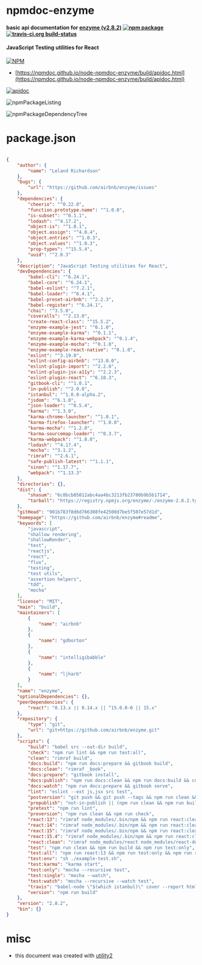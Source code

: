 # npmdoc-enzyme

#### basic api documentation for  [enzyme (v2.8.2)](https://github.com/airbnb/enzyme#readme)  [![npm package](https://img.shields.io/npm/v/npmdoc-enzyme.svg?style=flat-square)](https://www.npmjs.org/package/npmdoc-enzyme) [![travis-ci.org build-status](https://api.travis-ci.org/npmdoc/node-npmdoc-enzyme.svg)](https://travis-ci.org/npmdoc/node-npmdoc-enzyme)

#### JavaScript Testing utilities for React

[![NPM](https://nodei.co/npm/enzyme.png?downloads=true&downloadRank=true&stars=true)](https://www.npmjs.com/package/enzyme)

- [https://npmdoc.github.io/node-npmdoc-enzyme/build/apidoc.html](https://npmdoc.github.io/node-npmdoc-enzyme/build/apidoc.html)

[![apidoc](https://npmdoc.github.io/node-npmdoc-enzyme/build/screenCapture.buildCi.browser.%252Ftmp%252Fbuild%252Fapidoc.html.png)](https://npmdoc.github.io/node-npmdoc-enzyme/build/apidoc.html)

![npmPackageListing](https://npmdoc.github.io/node-npmdoc-enzyme/build/screenCapture.npmPackageListing.svg)

![npmPackageDependencyTree](https://npmdoc.github.io/node-npmdoc-enzyme/build/screenCapture.npmPackageDependencyTree.svg)



# package.json

```json

{
    "author": {
        "name": "Leland Richardson"
    },
    "bugs": {
        "url": "https://github.com/airbnb/enzyme/issues"
    },
    "dependencies": {
        "cheerio": "^0.22.0",
        "function.prototype.name": "^1.0.0",
        "is-subset": "^0.1.1",
        "lodash": "^4.17.2",
        "object-is": "^1.0.1",
        "object.assign": "^4.0.4",
        "object.entries": "^1.0.3",
        "object.values": "^1.0.3",
        "prop-types": "^15.5.4",
        "uuid": "^2.0.3"
    },
    "description": "JavaScript Testing utilities for React",
    "devDependencies": {
        "babel-cli": "^6.24.1",
        "babel-core": "^6.24.1",
        "babel-eslint": "^7.2.1",
        "babel-loader": "^6.4.1",
        "babel-preset-airbnb": "^2.2.3",
        "babel-register": "^6.24.1",
        "chai": "^3.5.0",
        "coveralls": "^2.13.0",
        "create-react-class": "^15.5.2",
        "enzyme-example-jest": "^0.1.0",
        "enzyme-example-karma": "^0.1.1",
        "enzyme-example-karma-webpack": "^0.1.4",
        "enzyme-example-mocha": "^0.1.0",
        "enzyme-example-react-native": "^0.1.0",
        "eslint": "^3.19.0",
        "eslint-config-airbnb": "^13.0.0",
        "eslint-plugin-import": "^2.2.0",
        "eslint-plugin-jsx-a11y": "^2.2.3",
        "eslint-plugin-react": "^6.10.3",
        "gitbook-cli": "^1.0.1",
        "in-publish": "^2.0.0",
        "istanbul": "^1.0.0-alpha.2",
        "jsdom": "^6.1.0",
        "json-loader": "^0.5.4",
        "karma": "^1.3.0",
        "karma-chrome-launcher": "^1.0.1",
        "karma-firefox-launcher": "^1.0.0",
        "karma-mocha": "^1.2.0",
        "karma-sourcemap-loader": "^0.3.7",
        "karma-webpack": "^1.8.0",
        "lodash": "^4.17.4",
        "mocha": "^3.1.2",
        "rimraf": "^2.6.1",
        "safe-publish-latest": "^1.1.1",
        "sinon": "^1.17.7",
        "webpack": "^1.13.3"
    },
    "directories": {},
    "dist": {
        "shasum": "6c8bcb05012abc4aa4bc3213fb23780b9b5b1714",
        "tarball": "https://registry.npmjs.org/enzyme/-/enzyme-2.8.2.tgz"
    },
    "gitHead": "901b783f8d6d766308fe42500d7be5f507e57d1d",
    "homepage": "https://github.com/airbnb/enzyme#readme",
    "keywords": [
        "javascript",
        "shallow rendering",
        "shallowRender",
        "test",
        "reactjs",
        "react",
        "flux",
        "testing",
        "test utils",
        "assertion helpers",
        "tdd",
        "mocha"
    ],
    "license": "MIT",
    "main": "build",
    "maintainers": [
        {
            "name": "airbnb"
        },
        {
            "name": "gdborton"
        },
        {
            "name": "intelligibabble"
        },
        {
            "name": "ljharb"
        }
    ],
    "name": "enzyme",
    "optionalDependencies": {},
    "peerDependencies": {
        "react": "0.13.x || 0.14.x || ^15.0.0-0 || 15.x"
    },
    "repository": {
        "type": "git",
        "url": "git+https://github.com/airbnb/enzyme.git"
    },
    "scripts": {
        "build": "babel src --out-dir build",
        "check": "npm run lint && npm run test:all",
        "clean": "rimraf build",
        "docs:build": "npm run docs:prepare && gitbook build",
        "docs:clean": "rimraf _book",
        "docs:prepare": "gitbook install",
        "docs:publish": "npm run docs:clean && npm run docs:build && cd _book && git init && git commit --allow-empty -m 'update book' && git fetch git@github.com:airbnb/enzyme.git gh-pages && git checkout -b gh-pages && git add . && git commit -am 'update book' && git push git@github.com:airbnb/enzyme.git gh-pages --force",
        "docs:watch": "npm run docs:prepare && gitbook serve",
        "lint": "eslint --ext js,jsx src test",
        "postversion": "git push && git push --tags && npm run clean && npm run docs:publish",
        "prepublish": "not-in-publish || (npm run clean && npm run build && safe-publish-latest)",
        "pretest": "npm run lint",
        "preversion": "npm run clean && npm run check",
        "react:13": "rimraf node_modules/.bin/npm && npm run react:clean && npm i react@0.13 && npm install",
        "react:14": "rimraf node_modules/.bin/npm && npm run react:clean && npm i react@0.14 react-dom@0.14 react-addons-test-utils@0.14 && npm install",
        "react:15": "rimraf node_modules/.bin/npm && npm run react:clean && npm i react@15 react-dom@15 create-react-class@15 react-test-renderer@^15.5.4 && npm install",
        "react:15.4": "rimraf node_modules/.bin/npm && npm run react:clean && npm i react@15.4 react-dom@15.4 react-addons-test-utils@15.4 && npm install",
        "react:clean": "rimraf node_modules/react node_modules/react-dom node_modules/react-addons-test-utils node_modules/react-test-renderer",
        "test": "npm run clean && npm run build && npm run test:only",
        "test:all": "npm run react:13 && npm run test:only && npm run react:14 && npm run test:only && npm run react:15.4 && npm run test:only && npm run react:15 && npm run test:only",
        "test:env": "sh ./example-test.sh",
        "test:karma": "karma start",
        "test:only": "mocha --recursive test",
        "test:single": "mocha --watch",
        "test:watch": "mocha --recursive --watch test",
        "travis": "babel-node \"$(which istanbul)\" cover --report html _mocha -- test --recursive",
        "version": "npm run build"
    },
    "version": "2.8.2",
    "bin": {}
}
```



# misc
- this document was created with [utility2](https://github.com/kaizhu256/node-utility2)
